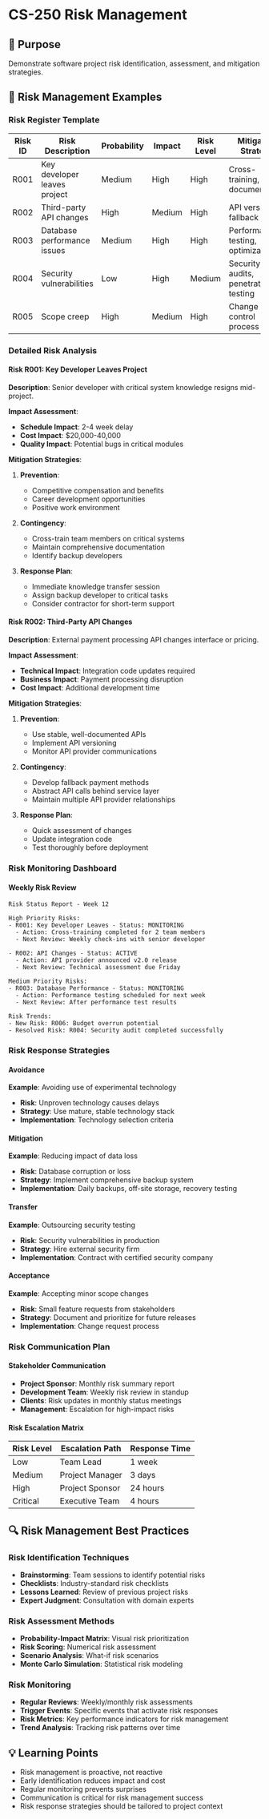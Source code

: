 # CS-250 Risk Management

## 🎯 Purpose
Demonstrate software project risk identification, assessment, and mitigation strategies.

## 📝 Risk Management Examples

### Risk Register Template

| Risk ID | Risk Description | Probability | Impact | Risk Level | Mitigation Strategy | Owner |
|---------|------------------|-------------|--------|------------|-------------------|-------|
| R001 | Key developer leaves project | Medium | High | High | Cross-training, documentation | PM |
| R002 | Third-party API changes | High | Medium | High | API versioning, fallback plan | Tech Lead |
| R003 | Database performance issues | Medium | High | High | Performance testing, optimization | DBA |
| R004 | Security vulnerabilities | Low | High | Medium | Security audits, penetration testing | Security Team |
| R005 | Scope creep | High | Medium | High | Change control process | PM |

### Detailed Risk Analysis

#### Risk R001: Key Developer Leaves Project
**Description**: Senior developer with critical system knowledge resigns mid-project.

**Impact Assessment**:
- **Schedule Impact**: 2-4 week delay
- **Cost Impact**: $20,000-40,000
- **Quality Impact**: Potential bugs in critical modules

**Mitigation Strategies**:
1. **Prevention**:
   - Competitive compensation and benefits
   - Career development opportunities
   - Positive work environment

2. **Contingency**:
   - Cross-train team members on critical systems
   - Maintain comprehensive documentation
   - Identify backup developers

3. **Response Plan**:
   - Immediate knowledge transfer session
   - Assign backup developer to critical tasks
   - Consider contractor for short-term support

#### Risk R002: Third-Party API Changes
**Description**: External payment processing API changes interface or pricing.

**Impact Assessment**:
- **Technical Impact**: Integration code updates required
- **Business Impact**: Payment processing disruption
- **Cost Impact**: Additional development time

**Mitigation Strategies**:
1. **Prevention**:
   - Use stable, well-documented APIs
   - Implement API versioning
   - Monitor API provider communications

2. **Contingency**:
   - Develop fallback payment methods
   - Abstract API calls behind service layer
   - Maintain multiple API provider relationships

3. **Response Plan**:
   - Quick assessment of changes
   - Update integration code
   - Test thoroughly before deployment

### Risk Monitoring Dashboard

#### Weekly Risk Review
```
Risk Status Report - Week 12

High Priority Risks:
- R001: Key Developer Leaves - Status: MONITORING
  - Action: Cross-training completed for 2 team members
  - Next Review: Weekly check-ins with senior developer

- R002: API Changes - Status: ACTIVE
  - Action: API provider announced v2.0 release
  - Next Review: Technical assessment due Friday

Medium Priority Risks:
- R003: Database Performance - Status: MONITORING
  - Action: Performance testing scheduled for next week
  - Next Review: After performance test results

Risk Trends:
- New Risk: R006: Budget overrun potential
- Resolved Risk: R004: Security audit completed successfully
```

### Risk Response Strategies

#### Avoidance
**Example**: Avoiding use of experimental technology
- **Risk**: Unproven technology causes delays
- **Strategy**: Use mature, stable technology stack
- **Implementation**: Technology selection criteria

#### Mitigation
**Example**: Reducing impact of data loss
- **Risk**: Database corruption or loss
- **Strategy**: Implement comprehensive backup system
- **Implementation**: Daily backups, off-site storage, recovery testing

#### Transfer
**Example**: Outsourcing security testing
- **Risk**: Security vulnerabilities in production
- **Strategy**: Hire external security firm
- **Implementation**: Contract with certified security company

#### Acceptance
**Example**: Accepting minor scope changes
- **Risk**: Small feature requests from stakeholders
- **Strategy**: Document and prioritize for future releases
- **Implementation**: Change request process

### Risk Communication Plan

#### Stakeholder Communication
- **Project Sponsor**: Monthly risk summary report
- **Development Team**: Weekly risk review in standup
- **Clients**: Risk updates in monthly status meetings
- **Management**: Escalation for high-impact risks

#### Risk Escalation Matrix
| Risk Level | Escalation Path | Response Time |
|------------|----------------|---------------|
| Low | Team Lead | 1 week |
| Medium | Project Manager | 3 days |
| High | Project Sponsor | 24 hours |
| Critical | Executive Team | 4 hours |

## 🔍 Risk Management Best Practices

### Risk Identification Techniques
- **Brainstorming**: Team sessions to identify potential risks
- **Checklists**: Industry-standard risk checklists
- **Lessons Learned**: Review of previous project risks
- **Expert Judgment**: Consultation with domain experts

### Risk Assessment Methods
- **Probability-Impact Matrix**: Visual risk prioritization
- **Risk Scoring**: Numerical risk assessment
- **Scenario Analysis**: What-if risk scenarios
- **Monte Carlo Simulation**: Statistical risk modeling

### Risk Monitoring
- **Regular Reviews**: Weekly/monthly risk assessments
- **Trigger Events**: Specific events that activate risk responses
- **Risk Metrics**: Key performance indicators for risk management
- **Trend Analysis**: Tracking risk patterns over time

## 💡 Learning Points
- Risk management is proactive, not reactive
- Early identification reduces impact and cost
- Regular monitoring prevents surprises
- Communication is critical for risk management success
- Risk response strategies should be tailored to project context
